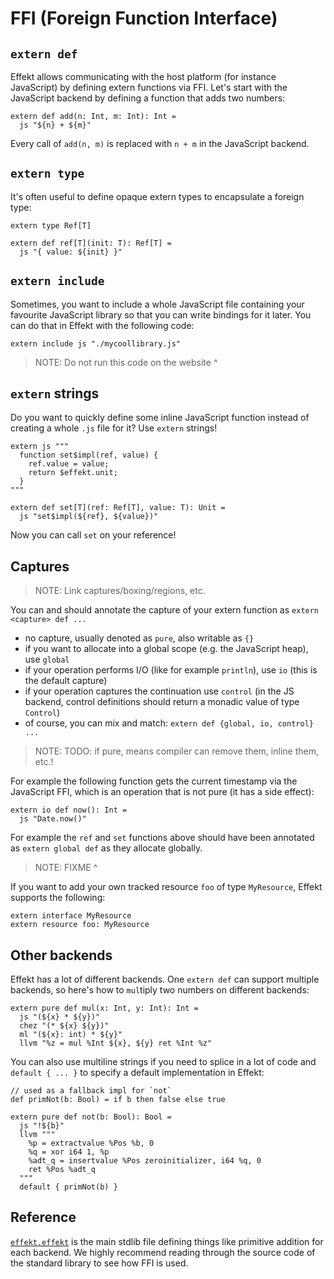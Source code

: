 # FFI (Foreign Function Interface)

## `extern def`

Effekt allows communicating with the host platform (for instance JavaScript) by defining extern functions via FFI.
Let's start with the JavaScript backend by defining a function that adds two numbers:

```effekt
extern def add(n: Int, m: Int): Int =
  js "${n} + ${m}"
```

Every call of `add(n, m)` is replaced with `n + m` in the JavaScript backend.

## `extern type`

It's often useful to define opaque extern types to encapsulate a foreign type:

```effekt
extern type Ref[T]

extern def ref[T](init: T): Ref[T] =
  js "{ value: ${init} }"
```

## `extern include`

Sometimes, you want to include a whole JavaScript file containing your favourite JavaScript library
so that you can write bindings for it later.
You can do that in Effekt with the following code:

```effekt
extern include js "./mycoollibrary.js"
```

> NOTE: Do not run this code on the website ^

## `extern` strings

Do you want to quickly define some inline JavaScript function instead of creating a whole `.js` file for it?
Use `extern` strings!

```effekt
extern js """
  function set$impl(ref, value) {
    ref.value = value;
    return $effekt.unit;
  }
"""

extern def set[T](ref: Ref[T], value: T): Unit =
  js "set$impl(${ref}, ${value})"
```

Now you can call `set` on your reference!

## Captures

> NOTE: Link captures/boxing/regions, etc.

You can and should annotate the capture of your extern function as `extern <capture> def ...`

- no capture, usually denoted as `pure`, also writable as `{}`
- if you want to allocate into a global scope (e.g. the JavaScript heap), use `global`
- if your operation performs I/O (like for example `println`), use `io` (this is the default capture)
- if your operation captures the continuation use `control` (in the JS backend, control definitions should return a monadic value of type `Control`)
- of course, you can mix and match: `extern def {global, io, control} ...`

> NOTE: TODO: if pure, means compiler can remove them, inline them, etc.!

For example the following function gets the current timestamp via the JavaScript FFI, which is an operation that is not pure (it has a side effect):

```
extern io def now(): Int =
  js "Date.now()"
```

For example the `ref` and `set` functions above should have been annotated as `extern global def` as they allocate globally.
> NOTE: FIXME ^

If you want to add your own tracked resource `foo` of type `MyResource`, Effekt supports the following:
```effekt
extern interface MyResource
extern resource foo: MyResource
```

## Other backends

Effekt has a lot of different backends. One `extern def` can support multiple backends, so here's how to `mul`tiply two numbers on different backends:

```effekt
extern pure def mul(x: Int, y: Int): Int =
  js "(${x} * ${y})"
  chez "(* ${x} ${y})"
  ml "(${x}: int) * ${y}"
  llvm "%z = mul %Int ${x}, ${y} ret %Int %z"
```

You can also use multiline strings if you need to splice in a lot of code and `default { ... }` to specify a default implementation in Effekt:

```effekt
// used as a fallback impl for `not`
def primNot(b: Bool) = if b then false else true

extern pure def not(b: Bool): Bool =
  js "!${b}"
  llvm """
    %p = extractvalue %Pos %b, 0
    %q = xor i64 1, %p
    %adt_q = insertvalue %Pos zeroinitializer, i64 %q, 0
    ret %Pos %adt_q
  """
  default { primNot(b) }
```

## Reference

[`effekt.effekt`](https://github.com/effekt-lang/effekt/blob/master/libraries/common/effekt.effekt) is the main stdlib file defining things like primitive addition for each backend.
We highly recommend reading through the source code of the standard library to see how FFI is used.